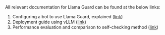 All relevant documentation for Llama Guard can be found at the below links:
1. Configuring a bot to use Llama Guard, explained ([link](./../../../docs/user-guides/guardrails-library.md#llama-guard-based-content-moderation))
2. Deployment guide using vLLM ([link](./../../../docs/user-guides/advanced/llama-guard-deployment.md#self-hosting-llama-guard-using-vllm))
3. Performance evaluation and comparison to self-checking method ([link](./../../../docs/evaluation/README.md#llamaguard-based-moderation-rails-performance))
